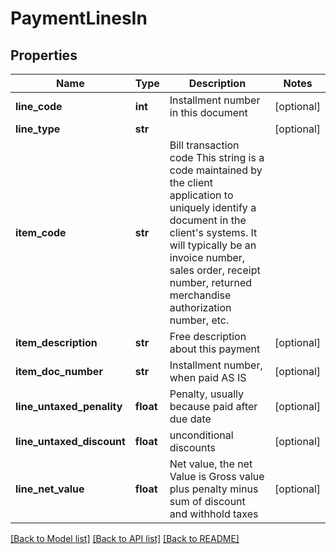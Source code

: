 # PaymentLinesIn

## Properties
Name | Type | Description | Notes
------------ | ------------- | ------------- | -------------
**line_code** | **int** | Installment number in this document | [optional] 
**line_type** | **str** |  | [optional] 
**item_code** | **str** | Bill transaction code This string is a code maintained by the client application to uniquely identify a document in the client&#39;s systems. It will typically be an invoice number, sales order, receipt number, returned merchandise authorization number, etc. | 
**item_description** | **str** | Free description about this payment | [optional] 
**item_doc_number** | **str** | Installment number, when paid AS IS | [optional] 
**line_untaxed_penality** | **float** | Penalty, usually because paid after due date | [optional] 
**line_untaxed_discount** | **float** | unconditional discounts | [optional] 
**line_net_value** | **float** | Net value, the net Value is Gross value plus penalty minus sum of discount and withhold taxes | [optional] 

[[Back to Model list]](../README.md#documentation-for-models) [[Back to API list]](../README.md#documentation-for-api-endpoints) [[Back to README]](../README.md)


